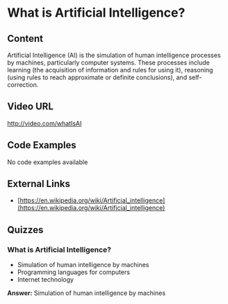 # What is Artificial Intelligence?

## Content

Artificial Intelligence (AI) is the simulation of human intelligence processes by machines, particularly computer systems. These processes include learning (the acquisition of information and rules for using it), reasoning (using rules to reach approximate or definite conclusions), and self-correction.

## Video URL

http://video.com/whatIsAI

## Code Examples

No code examples available

## External Links

- [https://en.wikipedia.org/wiki/Artificial_intelligence](https://en.wikipedia.org/wiki/Artificial_intelligence)

## Quizzes

### What is Artificial Intelligence?

- Simulation of human intelligence by machines
- Programming languages for computers
- Internet technology

**Answer:** Simulation of human intelligence by machines